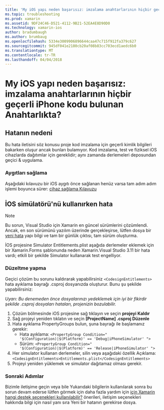 ```yaml
---
title: 'My iOS yapı neden başarısız: imzalama anahtarlarının hiçbir geçerli iPhone kodu bulunan Anahtarlıkta?'
ms.topic: troubleshooting
ms.prod: xamarin
ms.assetid: 9DF24C46-D521-4112-9B21-52EA4E8D90D0
ms.technology: xamarin-ios
author: bradumbaugh
ms.author: brumbaug
ms.openlocfilehash: 5334e3009906896644caa47c715f912fa379c627
ms.sourcegitcommit: 945df041e2180cb20af08b83cc703ecd1aedc6b0
ms.translationtype: MT
ms.contentlocale: tr-TR
ms.lasthandoff: 04/04/2018
---
```

# <a name="why-does-my-ios-build-fail-with-no-valid-iphone-code-signing-keys-found-in-keychain"></a>My iOS yapı neden başarısız: imzalama anahtarlarının hiçbir geçerli iPhone kodu bulunan Anahtarlıkta?

## <a name="cause-of-the-error"></a>Hatanın nedeni
Bu hata iletisini söz konusu proje kod imzalama için geçerli kimlik bilgileri bakarken oluşur ancak bunları bulamıyor. Kod imzalama, test ve fiziksel iOS cihazlarda dağıtımlar için gereklidir; aynı zamanda derlemeleri deposundan geçici & uygulama. 


### <a name="provisioning-devices"></a>Aygıtları sağlama
Aşağıdaki kılavuzu bir iOS aygıtı önce sağlanan henüz varsa tam adım adım işlemi boyunca sürer: [cihaz sağlama Kılavuzu](~/ios/get-started/installation/device-provisioning/index.md)


## <a name="bug-when-using-ios-simulator"></a>İOS simülatörü'nü kullanırken hata

> [!NOTE]
> Bu sorun, Visual Studio için Xamarin en güncel sürümlerini çözümlendi. Ancak, en son sürümünü yazılım üzerinde gerçekleşirse, lütfen dosya bir [yeni hata](~/cross-platform/troubleshooting/questions/howto-file-bug.md) yapı bilgi ve tam bir günlük çıktısı, tam sürüm oluşturma.


İOS projesine Simulator Entitlements.plist aşağıda derlemeler eklemek için bir Xamarin.Forms şablonunda neden Xamarin.Visual Studio 3.11 bir hata vardı; etkili bir şekilde Simulator kullanarak test engelliyor.

### <a name="how-to-fix"></a>Düzeltme yapma
Geçici çözüm bu sorunu kaldırarak yapabilirsiniz `<CodesignEntitlements>` hata ayıklama bayrağı .csproj dosyanızda oluşturur. Bunu şu şekilde yapabilirsiniz:

*Uyarı: Bu denemeden önce dosyalarınızı yedeklemek için iyi bir fikirdir şekilde .csproj dosyaları hataları, projenizin bozulabilir.*

1. Çözüm bölmesinde iOS projesine sağ tıklayın ve seçin **projeyi Kaldır**
2. Sağ projeyi yeniden tıklatın ve seçin **[ProjectName] .csproj Düzenle**
3. Hata ayıklama PropertyGroups bulun, şuna bayrağı ile başlamanız gerekir:
   - Hata ayıklama: `<PropertyGroup Condition=" '$(Configuration)|$(Platform)' == 'Debug|iPhoneSimulator' ">`
   - Sürüm: `<PropertyGroup Condition=" '$(Configuration)|$(Platform)' == 'Release|iPhoneSimulator' ">`
4. Her simulator kullanan derlemeler, silin veya aşağıdaki özellik Açıklama: `<CodesignEntitlements>Entitlements.plist</CodesignEntitlements>`
5. Projeyi yeniden yüklemek ve simulator dağıtamaz olması gerekir.

### <a name="next-steps"></a>Sonraki Adımlar
Bizimle iletişime geçin veya bile Yukarıdaki bilgilerin kullanılarak sonra bu sorun devam ederse lütfen görmek için daha fazla yardım için [için Xamarin hangi destek seçenekleri kullanılabilir?](~/cross-platform/troubleshooting/support-options.md) önerileri, iletişim seçenekleri hakkında bilgi için nasıl yanı sıra Yeni bir hatanın gerekirse dosya. 
